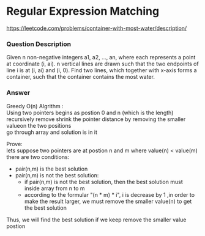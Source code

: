 # Regular Expression Matching

https://leetcode.com/problems/container-with-most-water/description/

### Question Description

Given n non-negative integers a1, a2, ..., an, where each represents a point at coordinate (i, ai). n vertical lines are drawn such that the two endpoints of line i is at (i, ai) and (i, 0). Find two lines, which together with x-axis forms a container, such that the container contains the most water.

### Answer

Greedy O(n) Algrithm :  
Using two pointers begins as postion 0 and n (which is the length)  
recursively remove shrink the pointer distance by removing the smaller valueon the two positions  
go through array and solution is in it

Prove:  
lets suppose two pointers are at postion n and m where value(n) < value(m)  
there are two conditions:
* pair(n,m) is the best solution
* pair(n,m) is not the best solution:
   * if pair(n,m) is not the best solution, then the best solution must inside array from n to m
   * according to the formular "(n * m) * i", i is decrease by 1 ,in order to make the result larger, we must remove the smaller value(n) to get the best solution         
     
Thus, we will find the best solution if we keep remove the smaller value postion
